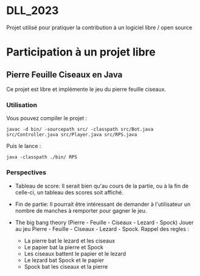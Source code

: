 # DLL_2023

Projet utilisé pour pratiquer la contribution à un logiciel libre / open source

# Participation à un projet libre

## Pierre Feuille Ciseaux en Java

Ce projet est libre et implémente le jeu du pierre feuille ciseaux.

### Utilisation

Vous pouvez compiler le projet :

```
javac -d bin/ -sourcepath src/ -classpath src/Bot.java src/Controller.java src/Player.java src/RPS.java
```

Puis le lance :

```
java -classpath ./bin/ RPS
```

### Perspectives

- Tableau de score:
Il serait bien qu'au cours de la partie, ou à la fin de celle-ci, un tableau
des scores soit affiché.

- Fin de partie:
Il pourrait être intéressant de demander à l'utilisateur un nombre de manches à
remporter pour gagner le jeu.

- The big bang theory (Pierre - Feuille - Ciseaux - Lezard - Spock)
Jouer au jeu Pierre - Feuille - Ciseaux - Lezard - Spock. Rappel des regles :
  - La pierre bat le lezard et les ciseaux
  - Le papier bat la pierre et Spock
  - Les ciseaux battent le papier et le lezard
  - Le lezard bat Spock et le papier
  - Spock bat les ciseaux et la pierre

